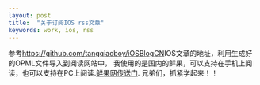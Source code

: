 ```yaml
---
layout: post
title:  "关于订阅IOS rss文章"
keywords: work, ios, rss
---
```


参考<https://github.com/tangqiaoboy/iOSBlogCN>IOS文章的地址，利用生成好的OPML文件导入到阅读网站中，
我使用的是国内的鲜果，可以支持在手机上阅读，也可以支持在PC上阅读.[鲜果网传送门](http://xianguo.com/).
兄弟们，抓紧学起来！！
